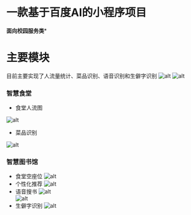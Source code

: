 # 一款基于百度AI的小程序项目

**面向校园服务类***

# 主要模块  

目前主要实现了人流量统计、菜品识别、语音识别和生僻字识别
![alt](http://huangyiblog.com/Screenshot_2019-03-11-17-40-13.jpg)
![alt](http://huangyiblog.com/Screenshot_20190311-162804.jpg)
### 智慧食堂

* 食堂人流图  

![alt](http://huangyiblog.com/renliu.png)

* 菜品识别  

![alt](http://huangyiblog.com/caipin.jpg)  

### 智慧图书馆

* 食堂空座位
![alt](http://huangyiblog.com/Screenshot_20190311-164549.jpg)
* 个性化推荐
![alt](http://huangyiblog.com/Screenshot_20190311-163240.jpg)
* 语音搜书
![alt](http://huangyiblog.com/Screenshot_20190311-163332.jpg)  
![alt](http://huangyiblog.com/Screenshot_20190311-163350.jpg)
* 生僻字识别
![alt](http://huangyiblog.com/shengpizi.png)

